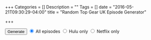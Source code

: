 +++
Categories = []
Description = ""
Tags = []
date = "2016-05-21T09:30:29-04:00"
title = "Random Top Gear UK Episode Generator"

+++

<button class="pure-button" onclick="generateEpisode()">Generate</button>
<label for="all" class="pure-radio">
    <input id="all" type="radio" name="optionsRadios" value="all" checked>
        All episodes
</label>
<label for="hulu" class="pure-radio">
    <input id="hulu" type="radio" name="optionsRadios" value="hulu">
        Hulu only
</label>
<label for="netflix" class="pure-radio">
    <input id="netflix" type="radio" name="optionsRadios" value="netflix">
        Netflix only
</label>
<h4 class="ouput" id="output"></h4>

<link rel="stylesheet" href="http://yui.yahooapis.com/pure/0.6.0/pure-min.css">

<script src="../../scripts/randomTopGear.js" type="text/javascript"></script>